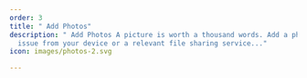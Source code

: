 ```yaml
---
order: 3
title: " Add Photos"
description: " Add Photos A picture is worth a thousand words. Add a photo to each
  issue from your device or a relevant file sharing service..."
icon: images/photos-2.svg

---
```


